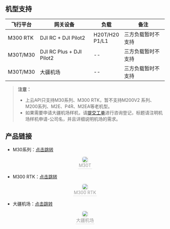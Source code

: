 ## 机型支持

| 飞行平台 | 网关设备                 | 负载                | 备注               |
| -------- | ------------------------ | ------------------- | ------------------ |
| M300 RTK | DJI RC + DJI Pilot2      | H20T/H20 <br> P1/L1 | 三方负载暂时不支持 |
| M30T/M30 | DJI RC Plus + DJI Pilot2 | --                  | 三方负载暂时不支持 |
| M30T/M30 | 大疆机场                 | --                  | 三方负载暂时不支持 |

> **注意：**
> 
> * 上云API只支持M30系列、M300 RTK，暂不支持M200V2 系列、M200系列、M2E、P4R、M2EA等老机型。
> * 如果需要申请大疆机场样机，请[提交工单](https://sdk-forum.dji.net/hc/zh-cn/requests/new)进行咨询登记，标题请注明机场样机申请-公司名，并且详细说明机场的需求。

## 产品链接

- M30系列：[点击跳转](https://www.dji.com/matrice-30)

<center>    <img style="border-radius: 0.3125em;    box-shadow: 0 2px 4px 0 rgba(34,36,38,.12),0 2px 10px 0 rgba(34,36,38,.08);"     src="https://terra-1-g.djicdn.com/84f990b0bbd145e6a3930de0c55d3b2b/admin/doc/21ecd81a-73e8-4501-96aa-d4263883b49f.png">    <br>    <div style="color:orange; border-bottom: 1px solid #d9d9d9;    display: inline-block;    color: #999;    padding: 2px;">M30T</div> </center>

- M300 RTK：[点击跳转](https://www.dji.com/cn/matrice-300?site=brandsite&from=nav) 

<center>    <img style="border-radius: 0.3125em;    box-shadow: 0 2px 4px 0 rgba(34,36,38,.12),0 2px 10px 0 rgba(34,36,38,.08);"     src="https://terra-1-g.djicdn.com/84f990b0bbd145e6a3930de0c55d3b2b/admin/doc/27e8c15a-4c7b-465f-b33e-9c56983b7daa.png">    <br>    <div style="color:orange; border-bottom: 1px solid #d9d9d9;    display: inline-block;    color: #999;    padding: 2px;">M300 RTK</div> </center>

- 大疆机场：[点击跳转](https://www.dji.com/dock)

<center>    <img style="border-radius: 0.3125em;    box-shadow: 0 2px 4px 0 rgba(34,36,38,.12),0 2px 10px 0 rgba(34,36,38,.08);"     src="https://terra-1-g.djicdn.com/84f990b0bbd145e6a3930de0c55d3b2b/admin/doc/d6c5b1d7-7537-4efc-9667-938509900908.png">    <br>    <div style="color:orange; border-bottom: 1px solid #d9d9d9;    display: inline-block;    color: #999;    padding: 2px;">大疆机场</div> </center>
